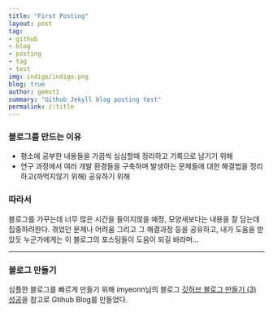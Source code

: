 ```yaml
---
title: "First Posting"
layout: post
tag:
- github
- blog
- posting
- tag
- test
img: indigo/indigo.png
blog: true
author: gemst1
summary: "Github Jekyll blog posting test"
permalink: /:title
---
```


### 블로그를 만드는 이유

- 평소에 공부한 내용들을 가끔씩 심심할때 정리하고 기록으로 남기기 위해
- 연구 과정에서 여러 개발 환경들을 구축하며 발생하는 문제들에 대한 해결법을 정리하고(까먹지않기 위해) 공유하기 위해

### 따라서

블로그를 가꾸는데 너무 많은 시간을 들이지않을 예정, 모양새보다는 내용을 잘 담는데 집중하려한다.
겪었던 문제나 어려움 그리고 그 해결과정 등을 공유하고, 내가 도움을 받았듯 누군가에게는 이 블로그의 포스팅들이 도움이 되길 바라며...

---

### 블로그 만들기

심플한 블로그를 빠르게 만들기 위해 imyeonn님의 블로그 [깃허브 블로그 만들기 (3) 성공](https://imyeonn.github.io/blog/blog/3/)을 참고로 Gtihub Blog를 만들었다.
